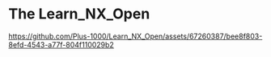 # The Learn_NX_Open




https://github.com/Plus-1000/Learn_NX_Open/assets/67260387/bee8f803-8efd-4543-a77f-804f110029b2

